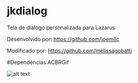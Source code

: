 # jkdialog
Tela de dialogo personalizada para Lazarus

Desenvolvido por: 
https://github.com/joemilc

Modificado por:
https://github.com/melissagobatti

#Dependências ACBRGif

![alt text](prints/dialogs.gif)


